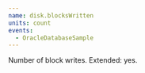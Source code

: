 ```yaml
---
name: disk.blocksWritten
units: count
events:
  - OracleDatabaseSample
---
```


Number of block writes. Extended: yes.